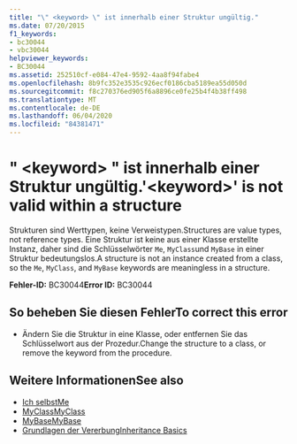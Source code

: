 ```yaml
---
title: "\" <keyword> \" ist innerhalb einer Struktur ungültig."
ms.date: 07/20/2015
f1_keywords:
- bc30044
- vbc30044
helpviewer_keywords:
- BC30044
ms.assetid: 252510cf-e084-47e4-9592-4aa8f94fabe4
ms.openlocfilehash: 8b9fc352e3535c926ecf0186cba5189ea55d050d
ms.sourcegitcommit: f8c270376ed905f6a8896ce0fe25b4f4b38ff498
ms.translationtype: MT
ms.contentlocale: de-DE
ms.lasthandoff: 06/04/2020
ms.locfileid: "84381471"
---
```

# <a name="keyword-is-not-valid-within-a-structure"></a><span data-ttu-id="983f9-102">" \<keyword> " ist innerhalb einer Struktur ungültig.</span><span class="sxs-lookup"><span data-stu-id="983f9-102">'\<keyword>' is not valid within a structure</span></span>
<span data-ttu-id="983f9-103">Strukturen sind Werttypen, keine Verweistypen.</span><span class="sxs-lookup"><span data-stu-id="983f9-103">Structures are value types, not reference types.</span></span> <span data-ttu-id="983f9-104">Eine Struktur ist keine aus einer Klasse erstellte Instanz, daher sind die Schlüsselwörter `Me`, `MyClass`und `MyBase` in einer Struktur bedeutungslos.</span><span class="sxs-lookup"><span data-stu-id="983f9-104">A structure is not an instance created from a class, so the `Me`, `MyClass`, and `MyBase` keywords are meaningless in a structure.</span></span>  
  
 <span data-ttu-id="983f9-105">**Fehler-ID:** BC30044</span><span class="sxs-lookup"><span data-stu-id="983f9-105">**Error ID:** BC30044</span></span>  
  
## <a name="to-correct-this-error"></a><span data-ttu-id="983f9-106">So beheben Sie diesen Fehler</span><span class="sxs-lookup"><span data-stu-id="983f9-106">To correct this error</span></span>  
  
- <span data-ttu-id="983f9-107">Ändern Sie die Struktur in eine Klasse, oder entfernen Sie das Schlüsselwort aus der Prozedur.</span><span class="sxs-lookup"><span data-stu-id="983f9-107">Change the structure to a class, or remove the keyword from the procedure.</span></span>  
  
## <a name="see-also"></a><span data-ttu-id="983f9-108">Weitere Informationen</span><span class="sxs-lookup"><span data-stu-id="983f9-108">See also</span></span>

- [<span data-ttu-id="983f9-109">Ich selbst</span><span class="sxs-lookup"><span data-stu-id="983f9-109">Me</span></span>](../programming-guide/program-structure/me-my-mybase-and-myclass.md#me)
- [<span data-ttu-id="983f9-110">MyClass</span><span class="sxs-lookup"><span data-stu-id="983f9-110">MyClass</span></span>](../programming-guide/program-structure/me-my-mybase-and-myclass.md#myclass)
- [<span data-ttu-id="983f9-111">MyBase</span><span class="sxs-lookup"><span data-stu-id="983f9-111">MyBase</span></span>](../programming-guide/program-structure/me-my-mybase-and-myclass.md#mybase)
- [<span data-ttu-id="983f9-112">Grundlagen der Vererbung</span><span class="sxs-lookup"><span data-stu-id="983f9-112">Inheritance Basics</span></span>](../programming-guide/language-features/objects-and-classes/inheritance-basics.md)
